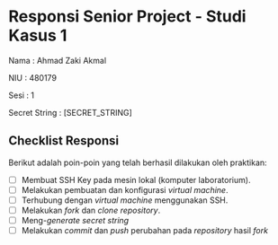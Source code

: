 # Responsi Senior Project - Studi Kasus 1

Nama : Ahmad Zaki Akmal 

NIU : 480179 

Sesi : 1  

Secret String : [SECRET_STRING]

## Checklist Responsi

Berikut adalah poin-poin yang telah berhasil dilakukan oleh praktikan:

- [ ] Membuat SSH Key pada mesin lokal (komputer laboratorium).
- [ ] Melakukan pembuatan dan konfigurasi _virtual machine_.
- [ ] Terhubung dengan _virtual machine_ menggunakan SSH.
- [ ] Melakukan _fork_ dan _clone_ _repository_.
- [ ] Meng-_generate_ _secret string_
- [ ] Melakukan _commit_ dan _push_ perubahan pada _repository_ hasil _fork_

<!-- - [x] Contoh pemberian tanda checklist. Hapus sebelum push. -->

